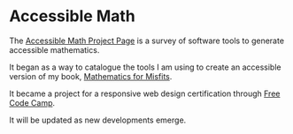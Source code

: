 # Accessible Math

The [Accessible Math Project Page](https://mathematicsformisfits.github.io/accessiblemath/accessible_math_documentation_page.html) is a survey of software tools to generate accessible mathematics.

It began as a way to catalogue the tools I am using to create an accessible version of my book, [Mathematics for Misfits](https://linktr.ee/mathematicsformisfits).

It became a project for a responsive web design certification through [Free Code Camp](https://www.freecodecamp.org).

It will be updated as new developments emerge.